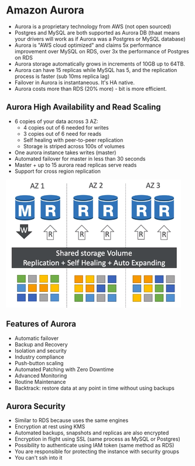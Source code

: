 # Amazon Aurora

- Aurora is a proprietary technology from AWS (not open sourced)
- Postgres and MySQL are both supported as Aurora DB (thaat means your drivers will work as if Aurora was a Postgres or MySQL database)
- Aurora is "AWS cloud optimized" and claims 5x performance improvement over MySQL on RDS, over 3x the performance of Postgres on RDS
- Aurora storage automatically grows in increments of 10GB up to 64TB.
- Aurora can have 15 replicas while MySQL has 5, and the replication process is faster (sub 10ms replica lag)
- Failover in Aurora is instantaneous. It's HA native.
- Aurora costs more than RDS (20% more) - bit is more efficient.

## Aurora High Availability and Read Scaling

- 6 copies of your data across 3 AZ:
    - 4 copies out of 6 needed for writes
    - 3 copies out of 6 need for reads
    - Self healing with peer-to-peer replication
    - Storage is striped across 100s of volumes
- One aurora instance takes writes (master)
- Automated failover for master in less than 30 seconds
- Master + up to 15 aurora read replicas serve reads
- Support for cross region replication

![](img/2021-10-18-09-12-22.png)

## Features of Aurora

- Automatic failover
- Backup and Recovery
- Isolation and security
- Industry compliance
- Push-button scaling
- Automated Patching with Zero Downtime
- Advanced Monitoring
- Routine Maintenance
- Backtrack: restore data at any point in time without using backups

## Aurora Security

- Similar to RDS because uses the same engines
- Encryption at rest using KMS
- Automated backups, snapshots and replicas are also encrypted
- Encryption in flight using SSL (same process as MySQL or Postgres)
- Possibility to authenticate using IAM token (same method as RDS)
- You are responsible for protecting the instance with security groups
- You can't ssh into it